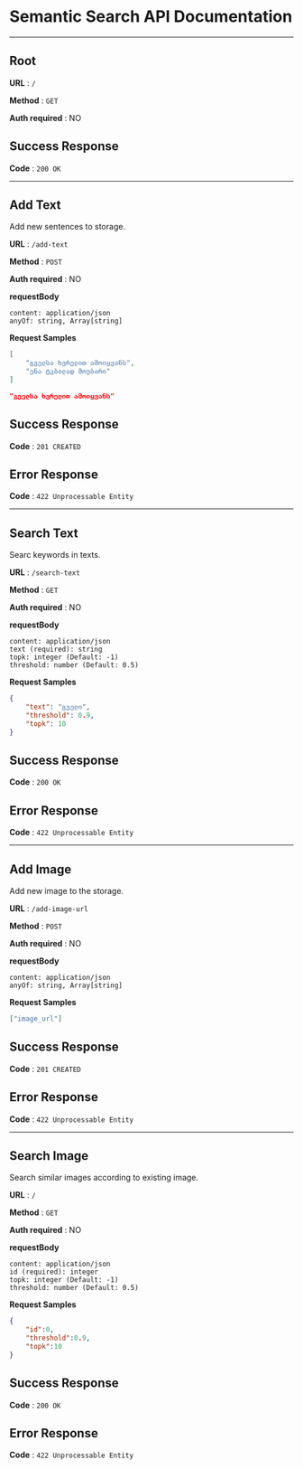 # Semantic Search API Documentation
---
## Root

**URL** : `/`

**Method** : `GET`

**Auth required** : NO

## Success Response

**Code** : `200 OK`

---
## Add Text

Add new sentences to storage.

**URL** : `/add-text`

**Method** : `POST`

**Auth required** : NO

**requestBody**

    content: application/json
    anyOf: string, Array[string]

**Request Samples**

```json
[
    "გველსა ხვრელით ამოიყვანს", 
    "ენა ტკბილად მოუბარი"
]
```
```json
"გველსა ხვრელით ამოიყვანს"
```

## Success Response

**Code** : `201 CREATED`

## Error Response

**Code** : `422 Unprocessable Entity`

---
## Search Text

Searc keywords in texts.

**URL** : `/search-text`

**Method** : `GET`

**Auth required** : NO

**requestBody**

    content: application/json
    text (required): string
    topk: integer (Default: -1)
    threshold: number (Default: 0.5)

**Request Samples**

```json
{
    "text": "გველი",
    "threshold": 0.9,
    "topk": 10
}
```

## Success Response

**Code** : `200 OK`

## Error Response

**Code** : `422 Unprocessable Entity`

---
## Add Image

Add new image to the storage.

**URL** : `/add-image-url`

**Method** : `POST`

**Auth required** : NO

**requestBody**

    content: application/json
    anyOf: string, Array[string]

**Request Samples**

```json
["image_url"]
```

## Success Response

**Code** : `201 CREATED`

## Error Response

**Code** : `422 Unprocessable Entity`

---
## Search Image

Search similar images according to existing image.

**URL** : `/`

**Method** : `GET`

**Auth required** : NO

**requestBody**

    content: application/json
    id (required): integer
    topk: integer (Default: -1)
    threshold: number (Default: 0.5)

**Request Samples**

```json
{
    "id":0,
    "threshold":0.9,
    "topk":10
}
```

## Success Response

**Code** : `200 OK`

## Error Response

**Code** : `422 Unprocessable Entity`
